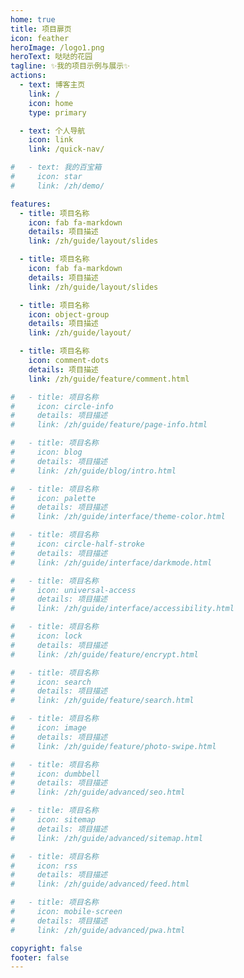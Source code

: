```yaml
---
home: true
title: 项目扉页
icon: feather
heroImage: /logo1.png
heroText: 哒哒的花园
tagline: ✨我的项目示例与展示✨
actions:
  - text: 博客主页
    link: /
    icon: home
    type: primary

  - text: 个人导航
    icon: link
    link: /quick-nav/

#   - text: 我的百宝箱
#     icon: star
#     link: /zh/demo/

features:
  - title: 项目名称
    icon: fab fa-markdown
    details: 项目描述
    link: /zh/guide/layout/slides

  - title: 项目名称
    icon: fab fa-markdown
    details: 项目描述
    link: /zh/guide/layout/slides

  - title: 项目名称
    icon: object-group
    details: 项目描述
    link: /zh/guide/layout/

  - title: 项目名称
    icon: comment-dots
    details: 项目描述
    link: /zh/guide/feature/comment.html

#   - title: 项目名称
#     icon: circle-info
#     details: 项目描述
#     link: /zh/guide/feature/page-info.html

#   - title: 项目名称
#     icon: blog
#     details: 项目描述
#     link: /zh/guide/blog/intro.html

#   - title: 项目名称
#     icon: palette
#     details: 项目描述
#     link: /zh/guide/interface/theme-color.html

#   - title: 项目名称
#     icon: circle-half-stroke
#     details: 项目描述
#     link: /zh/guide/interface/darkmode.html

#   - title: 项目名称
#     icon: universal-access
#     details: 项目描述
#     link: /zh/guide/interface/accessibility.html

#   - title: 项目名称
#     icon: lock
#     details: 项目描述
#     link: /zh/guide/feature/encrypt.html

#   - title: 项目名称
#     icon: search
#     details: 项目描述
#     link: /zh/guide/feature/search.html

#   - title: 项目名称
#     icon: image
#     details: 项目描述
#     link: /zh/guide/feature/photo-swipe.html

#   - title: 项目名称
#     icon: dumbbell
#     details: 项目描述
#     link: /zh/guide/advanced/seo.html

#   - title: 项目名称
#     icon: sitemap
#     details: 项目描述
#     link: /zh/guide/advanced/sitemap.html

#   - title: 项目名称
#     icon: rss
#     details: 项目描述
#     link: /zh/guide/advanced/feed.html

#   - title: 项目名称
#     icon: mobile-screen
#     details: 项目描述
#     link: /zh/guide/advanced/pwa.html

copyright: false
footer: false
---
```

 